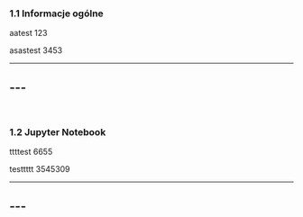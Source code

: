 ### 1.1 Informacje ogólne
aatest 123

asastest 3453

---
**---**
---
&nbsp;
### 1.2 Jupyter Notebook
ttttest 6655

testtttt 3545309

---
**---**
---
&nbsp;
